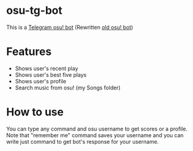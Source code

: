 # osu-tg-bot
This is a <a href="https://t.me/retardedosubot">Telegram osu! bot</a> (Rewritten <a href="https://github.com/Konako1/old-osu-tg-bot">old osu! bot</a>)

<h1>Features</h1>

- Shows user's recent play
- Shows user's best five plays
- Shows user's profile 
- Search music from osu! (my Songs folder)

<h1>How to use</h1>

You can type any command and osu username to get scores or a profile.
Note that "remember me" command saves your username and you can write just command to get bot's response for your username.
